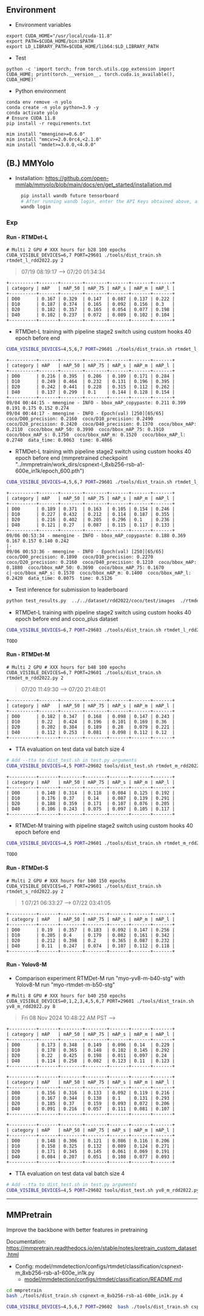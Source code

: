 ## Environment 
  - Environment variables
  ```
  export CUDA_HOME="/usr/local/cuda-11.8"
  export PATH=$CUDA_HOME/bin:$PATH
  export LD_LIBRARY_PATH=$CUDA_HOME/lib64:$LD_LIBRARY_PATH
  ```
  - Test
  ```
  python -c 'import torch; from torch.utils.cpp_extension import CUDA_HOME; print(torch.__version__, torch.cuda.is_available(), CUDA_HOME)'
  ```
  - Python environment
  ```
  conda env remove -n yolo
  conda create -n yolo python=3.9 -y
  conda activate yolo
  # Ensure CUDA 11.8
  pip install -r requirements.txt
  ```
  ```
  mim install "mmengine>=0.6.0"
  mim install "mmcv>=2.0.0rc4,<2.1.0"
  mim install "mmdet>=3.0.0,<4.0.0"
  ```

## (B.) MMYolo

- Installation: https://github.com/open-mmlab/mmyolo/blob/main/docs/en/get_started/installation.md 
  ```bash
    pip install wandb future tensorboard
    # After running wandb login, enter the API Keys obtained above, and the login is successful.
    wandb login 
  ```

### Exp

#### Run - RTMDet-L
```
# Multi 2 GPU # XXX hours for b28 100 epochs
CUDA_VISIBLE_DEVICES=6,7 PORT=29601 ./tools/dist_train.sh rtmdet_l_rdd2022.py 2
```
> 07/19 08:19:17 --> 07/20 01:34:34
```log
+----------+-------+--------+--------+-------+-------+-------+
| category | mAP   | mAP_50 | mAP_75 | mAP_s | mAP_m | mAP_l |
+----------+-------+--------+--------+-------+-------+-------+
| D00      | 0.167 | 0.329  | 0.147  | 0.087 | 0.137 | 0.222 |
| D10      | 0.187 | 0.374  | 0.165  | 0.092 | 0.156 | 0.3   |
| D20      | 0.182 | 0.357  | 0.165  | 0.054 | 0.077 | 0.198 |
| D40      | 0.102 | 0.237  | 0.072  | 0.089 | 0.102 | 0.104 |
+----------+-------+--------+--------+-------+-------+-------+
```

- RTMDet-L training with pipeline stage2 switch using custom hooks 40 epoch before end
```bash
CUDA_VISIBLE_DEVICES=4,5,6,7 PORT=29601 ./tools/dist_train.sh rtmdet_l_rdd2022.py 4
```
```log
+----------+-------+--------+--------+-------+-------+-------+
| category | mAP   | mAP_50 | mAP_75 | mAP_s | mAP_m | mAP_l |
+----------+-------+--------+--------+-------+-------+-------+
| D00      | 0.216 | 0.395  | 0.206  | 0.109 | 0.171 | 0.284 |
| D10      | 0.249 | 0.464  | 0.232  | 0.131 | 0.196 | 0.395 |
| D20      | 0.242 | 0.441  | 0.228  | 0.315 | 0.112 | 0.262 |
| D40      | 0.137 | 0.299  | 0.1    | 0.144 | 0.128 | 0.154 |
+----------+-------+--------+--------+-------+-------+-------+
09/04 00:44:15 - mmengine - INFO - bbox_mAP_copypaste: 0.211 0.399 0.191 0.175 0.152 0.274
09/04 00:44:17 - mmengine - INFO - Epoch(val) [250][65/65]    coco/D00_precision: 0.2160  coco/D10_precision: 0.2490  coco/D20_precision: 0.2420  coco/D40_precision: 0.1370  coco/bbox_mAP: 0.2110  coco/bbox_mAP_50: 0.3990  coco/bbox_mAP_75: 0.1910  coco/bbox_mAP_s: 0.1750  coco/bbox_mAP_m: 0.1520  coco/bbox_mAP_l: 0.2740  data_time: 0.0063  time: 0.4866
```
- RTMDet-L training with pipeline stage2 switch using custom hooks 40 epoch before end (mmpretrained checkpoint "../mmpretrain/work_dirs/cspnext-l_8xb256-rsb-a1-600e_in1k/epoch_600.pth")
```bash
CUDA_VISIBLE_DEVICES=4,5,6,7 PORT=29601 ./tools/dist_train.sh rtmdet_l_rdd2022.py 4
```
```log
+----------+-------+--------+--------+-------+-------+-------+
| category | mAP   | mAP_50 | mAP_75 | mAP_s | mAP_m | mAP_l |
+----------+-------+--------+--------+-------+-------+-------+
| D00      | 0.189 | 0.371  | 0.163  | 0.105 | 0.154 | 0.246 |
| D10      | 0.227 | 0.432  | 0.212  | 0.114 | 0.187 | 0.355 |
| D20      | 0.216 | 0.402  | 0.205  | 0.296 | 0.1   | 0.236 |
| D40      | 0.121 | 0.27   | 0.087  | 0.115 | 0.117 | 0.133 |
+----------+-------+--------+--------+-------+-------+-------+
09/06 00:53:34 - mmengine - INFO - bbox_mAP_copypaste: 0.188 0.369 0.167 0.157 0.140 0.242                                                                                                                                                                │·
09/06 00:53:36 - mmengine - INFO - Epoch(val) [250][65/65]    coco/D00_precision: 0.1890  coco/D10_precision: 0.2270  coco/D20_precision: 0.2160  coco/D40_precision: 0.1210  coco/bbox_mAP: 0.1880  coco/bbox_mAP_50: 0.3690  coco/bbox_mAP_75: 0.1670  c│·oco/bbox_mAP_s: 0.1570  coco/bbox_mAP_m: 0.1400  coco/bbox_mAP_l: 0.2420  data_time: 0.0075  time: 0.5126
```
  - Test inference for submission to leaderboard
  ```bash
  python test_results.py  ../../dataset/rdd2022/coco/test/images  ./rtmdet_l_rdd2022.py  ./work_dirs/rtmdet_l_rdd_stg/20240905_071601-pre600/epoch_250.pth  --out-dir ./work_dirs/rtmdet_l_rdd_stg/20240905_071601-pre600/rdd_test/  --to-labelme  --tta
  ```

- RTMDet-L training with pipeline stage2 switch using custom hooks 40 epoch before end and coco_plus dataset
```bash
CUDA_VISIBLE_DEVICES=6,7 PORT=29603 ./tools/dist_train.sh rtmdet_l_rdd2022.py 2
```
```log
TODO
```

#### Run - RTMDet-M
```
# Multi 2 GPU # XXX hours for b48 100 epochs
CUDA_VISIBLE_DEVICES=6,7 PORT=29601 ./tools/dist_train.sh rtmdet_m_rdd2022.py 2
```
> 07/20 11:49:30 --> 07/20 21:48:01
```log
+----------+-------+--------+--------+-------+-------+-------+
| category | mAP   | mAP_50 | mAP_75 | mAP_s | mAP_m | mAP_l |
+----------+-------+--------+--------+-------+-------+-------+
| D00      | 0.182 | 0.347  | 0.168  | 0.098 | 0.147 | 0.243 |
| D10      | 0.22  | 0.424  | 0.196  | 0.101 | 0.169 | 0.36  |
| D20      | 0.202 | 0.384  | 0.189  | 0.28  | 0.079 | 0.221 |
| D40      | 0.112 | 0.253  | 0.081  | 0.098 | 0.112 | 0.12  |
+----------+-------+--------+--------+-------+-------+-------+
```
- TTA evaluation on test data val batch size 4 
```bash
# Add --tta to dist_test.sh in test.py arguments
CUDA_VISIBLE_DEVICES=4,5 PORT=29602 tools/dist_test.sh rtmdet_m_rdd2022.py  ./work_dirs/rtmdet_m_rdd2022/epoch_100.pth 2
```
  ```log
  +----------+-------+--------+--------+-------+-------+-------+
  | category | mAP   | mAP_50 | mAP_75 | mAP_s | mAP_m | mAP_l |
  +----------+-------+--------+--------+-------+-------+-------+
  | D00      | 0.148 | 0.314  | 0.118  | 0.084 | 0.125 | 0.192 |
  | D10      | 0.176 | 0.37   | 0.14   | 0.087 | 0.139 | 0.291 |
  | D20      | 0.188 | 0.359  | 0.171  | 0.107 | 0.076 | 0.205 |
  | D40      | 0.106 | 0.243  | 0.075  | 0.097 | 0.105 | 0.117 |
  +----------+-------+--------+--------+-------+-------+-------+
  ```
- RTMDet-M training with pipeline stage2 switch using custom hooks 40 epoch before end
```bash
CUDA_VISIBLE_DEVICES=4,5 PORT=29601 ./tools/dist_train.sh rtmdet_m_rdd2022.py 2
```
```bash
TODO
```

#### Run - RTMDet-S
```
# Multi 2 GPU # XXX hours for b80 150 epochs
CUDA_VISIBLE_DEVICES=6,7 PORT=29601 ./tools/dist_train.sh rtmdet_s_rdd2022.py 2
```
> 1 07/21 06:33:27  --> 07/22 03:41:05
```log
+----------+-------+--------+--------+-------+-------+-------+
| category | mAP   | mAP_50 | mAP_75 | mAP_s | mAP_m | mAP_l |
+----------+-------+--------+--------+-------+-------+-------+
| D00      | 0.19  | 0.357  | 0.183  | 0.092 | 0.147 | 0.256 |
| D10      | 0.205 | 0.4    | 0.179  | 0.082 | 0.161 | 0.342 |
| D20      | 0.212 | 0.398  | 0.2    | 0.365 | 0.087 | 0.232 |
| D40      | 0.11  | 0.247  | 0.074  | 0.107 | 0.112 | 0.118 |
+----------+-------+--------+--------+-------+-------+-------+
```







#### Run - Yolov8-M
- Comparison experiment RTMDet-M run "myo-yv8-m-b40-stg" with Yolov8-M run "myo-rtmdet-m-b50-stg"
```
# Multi 8 GPU # XXX hours for b40 250 epochs
CUDA_VISIBLE_DEVICES=0,1,2,3,4,5,6,7 PORT=29601 ./tools/dist_train.sh yv8_m_rdd2022.py 8
```
> Fri 08 Nov 2024 10:48:22 AM PST --> 
```log e135 peak
+----------+-------+--------+--------+-------+-------+-------+
| category | mAP   | mAP_50 | mAP_75 | mAP_s | mAP_m | mAP_l |
+----------+-------+--------+--------+-------+-------+-------+
| D00      | 0.173 | 0.348  | 0.149  | 0.096 | 0.14  | 0.229 |
| D10      | 0.178 | 0.365  | 0.148  | 0.102 | 0.145 | 0.292 |
| D20      | 0.22  | 0.425  | 0.198  | 0.011 | 0.097 | 0.24  |
| D40      | 0.114 | 0.258  | 0.082  | 0.123 | 0.11  | 0.123 |
+----------+-------+--------+--------+-------+-------+-------+
```
```log e250
+----------+-------+--------+--------+-------+-------+-------+
| category | mAP   | mAP_50 | mAP_75 | mAP_s | mAP_m | mAP_l |
+----------+-------+--------+--------+-------+-------+-------+
| D00      | 0.156 | 0.316  | 0.133  | 0.092 | 0.119 | 0.216 |
| D10      | 0.167 | 0.344  | 0.138  | 0.1   | 0.131 | 0.293 |
| D20      | 0.185 | 0.37   | 0.159  | 0.093 | 0.072 | 0.206 |
| D40      | 0.091 | 0.216  | 0.057  | 0.111 | 0.081 | 0.107 |
+----------+-------+--------+--------+-------+-------+-------+
```
```log e300
+----------+-------+--------+--------+-------+-------+-------+
| category | mAP   | mAP_50 | mAP_75 | mAP_s | mAP_m | mAP_l |
+----------+-------+--------+--------+-------+-------+-------+
| D00      | 0.148 | 0.306  | 0.121  | 0.086 | 0.116 | 0.206 |
| D10      | 0.158 | 0.325  | 0.132  | 0.089 | 0.124 | 0.271 |
| D20      | 0.171 | 0.345  | 0.145  | 0.061 | 0.069 | 0.191 |
| D40      | 0.084 | 0.207  | 0.051  | 0.108 | 0.077 | 0.093 |
+----------+-------+--------+--------+-------+-------+-------+
```
- TTA evaluation on test data val batch size 4 
```bash
# Add --tta to dist_test.sh in test.py arguments
CUDA_VISIBLE_DEVICES=4,5 PORT=29602 tools/dist_test.sh yv8_m_rdd2022.py  ./work_dirs/yolov8_m_rdd_stg/epoch_135.pth 2
```



--- 


## MMPretrain
Improve the backbone with better features in pretraining

Documentation: https://mmpretrain.readthedocs.io/en/stable/notes/pretrain_custom_dataset.html

- Config: model/mmdetection/configs/rtmdet/classification/cspnext-m_8xb256-rsb-a1-600e_in1k.py 
  - [model/mmdetection/configs/rtmdet/classification/README.md](mmdetection/configs/rtmdet/classification/README.md)

```bash
cd mmpretrain
bash ./tools/dist_train.sh cspnext-m_8xb256-rsb-a1-600e_in1k.py 4
```


```bash
CUDA_VISIBLE_DEVICES=4,5,6,7 PORT=29602  bash ./tools/dist_train.sh cspnext-l_8xb256-rsb-a1-600e_in1k.py 4
```

